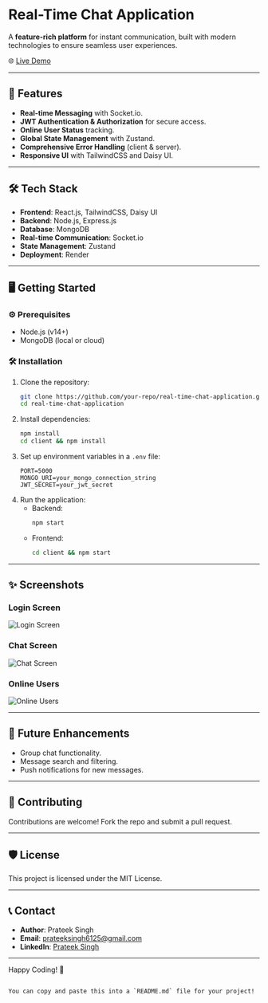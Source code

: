 # Real-Time Chat Application  

A **feature-rich platform** for instant communication, built with modern technologies to ensure seamless user experiences.  

🌐 [Live Demo](https://real-time-chat-application-f4pb.onrender.com/signup)  

---

## 🚀 Features  
- **Real-time Messaging** with Socket.io.  
- **JWT Authentication & Authorization** for secure access.  
- **Online User Status** tracking.  
- **Global State Management** with Zustand.  
- **Comprehensive Error Handling** (client & server).  
- **Responsive UI** with TailwindCSS and Daisy UI.  

---

## 🛠️ Tech Stack  
- **Frontend**: React.js, TailwindCSS, Daisy UI  
- **Backend**: Node.js, Express.js  
- **Database**: MongoDB  
- **Real-time Communication**: Socket.io  
- **State Management**: Zustand  
- **Deployment**: Render  

---

## 🖥️ Getting Started  

### ⚙️ Prerequisites  
- Node.js (v14+)  
- MongoDB (local or cloud)  

### 🛠️ Installation  
1. Clone the repository:  
   ```bash
   git clone https://github.com/your-repo/real-time-chat-application.git
   cd real-time-chat-application  

2. Install dependencies:  
   ```bash
   npm install  
   cd client && npm install  
   ```  
3. Set up environment variables in a `.env` file:  
   ```env
   PORT=5000  
   MONGO_URI=your_mongo_connection_string  
   JWT_SECRET=your_jwt_secret  
   ```  
4. Run the application:  
   - Backend:  
     ```bash  
     npm start  
     ```  
   - Frontend:  
     ```bash  
     cd client && npm start  
     ```  

---

## ✨ Screenshots  

### Login Screen  
![Login Screen](https://github.com/user-attachments/assets/589ba6f2-ee12-4c41-9ff0-c7656cb8a83e)  

### Chat Screen  
![Chat Screen](https://github.com/user-attachments/assets/409bd1be-2a96-45ac-bf31-e771d469188f)  

### Online Users  
![Online Users](https://github.com/user-attachments/assets/39e65e31-8afb-4f92-b804-157a1c6e098c)  

---

## 📌 Future Enhancements  
- Group chat functionality.  
- Message search and filtering.  
- Push notifications for new messages.  

---

## 🤝 Contributing  
Contributions are welcome! Fork the repo and submit a pull request.  

---

## 🛡️ License  
This project is licensed under the MIT License.  

---

## 📞 Contact  
- **Author**: Prateek Singh  
- **Email**: [prateeksingh6125@gmail.com](mailto:prateeksingh6125@gmail.com)  
- **LinkedIn**: [Prateek Singh](https://www.linkedin.com/in/prateek-singh-2035151b8/)  

---

Happy Coding! 🚀  
```  

You can copy and paste this into a `README.md` file for your project!
